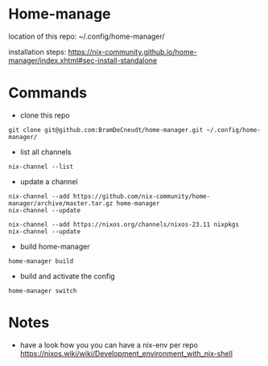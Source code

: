 # Home-manage

location of this repo:
~/.config/home-manager/

installation steps:
https://nix-community.github.io/home-manager/index.xhtml#sec-install-standalone

# Commands

- clone this repo
```
git clone git@github.com:BramDeCneudt/home-manager.git ~/.config/home-manager/
```

- list all channels
```
nix-channel --list
```

- update a channel
```
nix-channel --add https://github.com/nix-community/home-manager/archive/master.tar.gz home-manager
nix-channel --update

nix-channel --add https://nixos.org/channels/nixos-23.11 nixpkgs
nix-channel --update
```

- build home-manager
```
home-manager build
```

- build and activate the config
```
home-manager switch
```
# Notes
- have a look how you you can have a nix-env per repo
https://nixos.wiki/wiki/Development_environment_with_nix-shell
